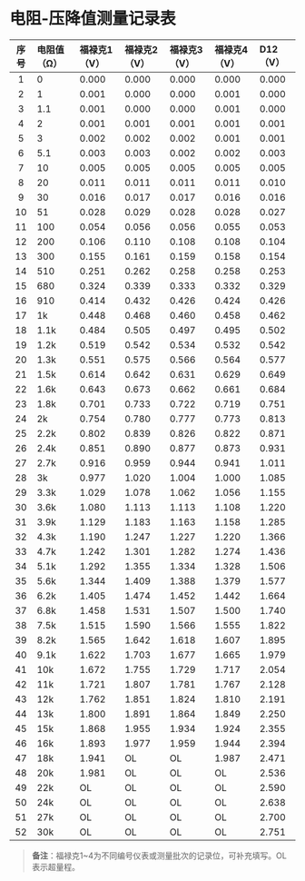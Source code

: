 # 电阻-压降值测量记录表

| 序号 | 电阻值（Ω） | 福禄克1（V） | 福禄克2（V） | 福禄克3（V） | 福禄克4（V） | D12（V） |
| :--: | :---------- | :----------- | :----------- | :----------- | :----------- | :------- |
|  1   | 0           | 0.000        | 0.000        | 0.000        | 0.000        | 0.000    |
|  2   | 1           | 0.001        | 0.000        | 0.000        | 0.001        | 0.000    |
|  3   | 1.1         | 0.001        | 0.000        | 0.000        | 0.001        | 0.000    |
|  4   | 2           | 0.001        | 0.001        | 0.001        | 0.001        | 0.001    |
|  5   | 3           | 0.002        | 0.002        | 0.002        | 0.001        | 0.001    |
|  6   | 5.1         | 0.003        | 0.003        | 0.002        | 0.002        | 0.003    |
|  7   | 10          | 0.005        | 0.005        | 0.005        | 0.005        | 0.005    |
|  8   | 20          | 0.011        | 0.011        | 0.011        | 0.011        | 0.010    |
|  9   | 30          | 0.016        | 0.017        | 0.017        | 0.016        | 0.016    |
|  10  | 51          | 0.028        | 0.029        | 0.028        | 0.028        | 0.027    |
|  11  | 100         | 0.054        | 0.056        | 0.056        | 0.055        | 0.053    |
|  12  | 200         | 0.106        | 0.110        | 0.108        | 0.108        | 0.104    |
|  13  | 300         | 0.155        | 0.161        | 0.159        | 0.158        | 0.154    |
|  14  | 510         | 0.251        | 0.262        | 0.258        | 0.258        | 0.253    |
|  15  | 680         | 0.324        | 0.339        | 0.333        | 0.332        | 0.329    |
|  16  | 910         | 0.414        | 0.432        | 0.426        | 0.424        | 0.426    |
|  17  | 1k          | 0.448        | 0.468        | 0.460        | 0.458        | 0.462    |
|  18  | 1.1k        | 0.484        | 0.505        | 0.497        | 0.495        | 0.502    |
|  19  | 1.2k        | 0.519        | 0.542        | 0.534        | 0.532        | 0.542    |
|  20  | 1.3k        | 0.551        | 0.575        | 0.566        | 0.564        | 0.577    |
|  21  | 1.5k        | 0.614        | 0.642        | 0.631        | 0.629        | 0.649    |
|  22  | 1.6k        | 0.643        | 0.673        | 0.662        | 0.661        | 0.684    |
|  23  | 1.8k        | 0.701        | 0.733        | 0.722        | 0.719        | 0.751    |
|  24  | 2k          | 0.754        | 0.780        | 0.777        | 0.773        | 0.813    |
|  25  | 2.2k        | 0.802        | 0.839        | 0.826        | 0.822        | 0.871    |
|  26  | 2.4k        | 0.851        | 0.890        | 0.877        | 0.873        | 0.931    |
|  27  | 2.7k        | 0.916        | 0.959        | 0.944        | 0.941        | 1.011    |
|  28  | 3k          | 0.977        | 1.020        | 1.004        | 1.000        | 1.085    |
|  29  | 3.3k        | 1.029        | 1.078        | 1.062        | 1.056        | 1.155    |
|  30  | 3.6k        | 1.080        | 1.113        | 1.113        | 1.108        | 1.220    |
|  31  | 3.9k        | 1.129        | 1.183        | 1.163        | 1.158        | 1.285    |
|  32  | 4.3k        | 1.190        | 1.247        | 1.227        | 1.220        | 1.366    |
|  33  | 4.7k        | 1.242        | 1.301        | 1.282        | 1.274        | 1.436    |
|  34  | 5.1k        | 1.292        | 1.355        | 1.334        | 1.328        | 1.506    |
|  35  | 5.6k        | 1.344        | 1.409        | 1.388        | 1.379        | 1.577    |
|  36  | 6.2k        | 1.405        | 1.474        | 1.452        | 1.442        | 1.664    |
|  37  | 6.8k        | 1.458        | 1.531        | 1.507        | 1.500        | 1.740    |
|  38  | 7.5k        | 1.515        | 1.590        | 1.566        | 1.555        | 1.822    |
|  39  | 8.2k        | 1.565        | 1.642        | 1.618        | 1.607        | 1.895    |
|  40  | 9.1k        | 1.622        | 1.703        | 1.677        | 1.665        | 1.979    |
|  41  | 10k         | 1.672        | 1.755        | 1.729        | 1.717        | 2.054    |
|  42  | 11k         | 1.721        | 1.807        | 1.781        | 1.767        | 2.128    |
|  43  | 12k         | 1.762        | 1.851        | 1.824        | 1.810        | 2.191    |
|  44  | 13k         | 1.800        | 1.891        | 1.864        | 1.849        | 2.250    |
|  45  | 15k         | 1.868        | 1.955        | 1.934        | 1.924        | 2.355    |
|  46  | 16k         | 1.893        | 1.977        | 1.959        | 1.944        | 2.394    |
|  47  | 18k         | 1.941        | OL           | OL           | 1.987        | 2.471    |
|  48  | 20k         | 1.981        | OL           | OL           | OL           | 2.536    |
|  49  | 22k         | OL           | OL           | OL           | OL           | 2.590    |
|  50  | 24k         | OL           | OL           | OL           | OL           | 2.638    |
|  51  | 27k         | OL           | OL           | OL           | OL           | 2.700    |
|  52  | 30k         | OL           | OL           | OL           | OL           | 2.751    |

> **备注**：福禄克1~4为不同编号仪表或测量批次的记录位，可补充填写。OL 表示超量程。